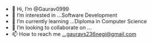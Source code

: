 - 👋 Hi, I’m @Gaurav0999
- 👀 I’m interested in ...Software Development
- 🌱 I’m currently learning ...Diploma in Computer Science
- 💞️ I’m looking to collaborate on ...
- 📫 How to reach me ...gauravs236negi@gmail.com

<!---
Gaurav0999/Gaurav0999 is a ✨ special ✨ repository because its `README.md` (this file) appears on your GitHub profile.
You can click the Preview link to take a look at your changes.
--->
